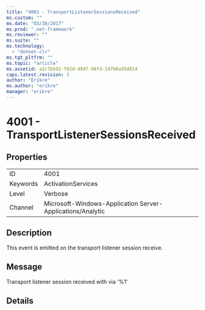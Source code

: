 ```yaml
---
title: "4001 - TransportListenerSessionsReceived"
ms.custom: ""
ms.date: "03/30/2017"
ms.prod: ".net-framework"
ms.reviewer: ""
ms.suite: ""
ms.technology: 
  - "dotnet-clr"
ms.tgt_pltfrm: ""
ms.topic: "article"
ms.assetid: a2c7bb92-f02d-4947-98fd-247b0a55d814
caps.latest.revision: 3
author: "Erikre"
ms.author: "erikre"
manager: "erikre"
---
```

# 4001 - TransportListenerSessionsReceived
## Properties  
  
|||  
|-|-|  
|ID|4001|  
|Keywords|ActivationServices|  
|Level|Verbose|  
|Channel|Microsoft-Windows-Application Server-Applications/Analytic|  
  
## Description  
 This event is emitted on the transport listener session receive.  
  
## Message  
 Transport listener session received with via '%1'  
  
## Details
